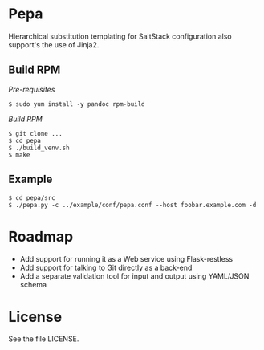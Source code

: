 # Pepa #

Hierarchical substitution templating for SaltStack configuration also support's the use of Jinja2.

## Build RPM ##

*Pre-requisites*

    $ sudo yum install -y pandoc rpm-build

*Build RPM*

    $ git clone ...
    $ cd pepa
    $ ./build_venv.sh
    $ make

## Example ##

    $ cd pepa/src
    $ ./pepa.py -c ../example/conf/pepa.conf --host foobar.example.com -d

# Roadmap #

- Add support for running it as a Web service using Flask-restless
- Add support for talking to Git directly as a back-end
- Add a separate validation tool for input and output using YAML/JSON schema

# License #

See the file LICENSE.
